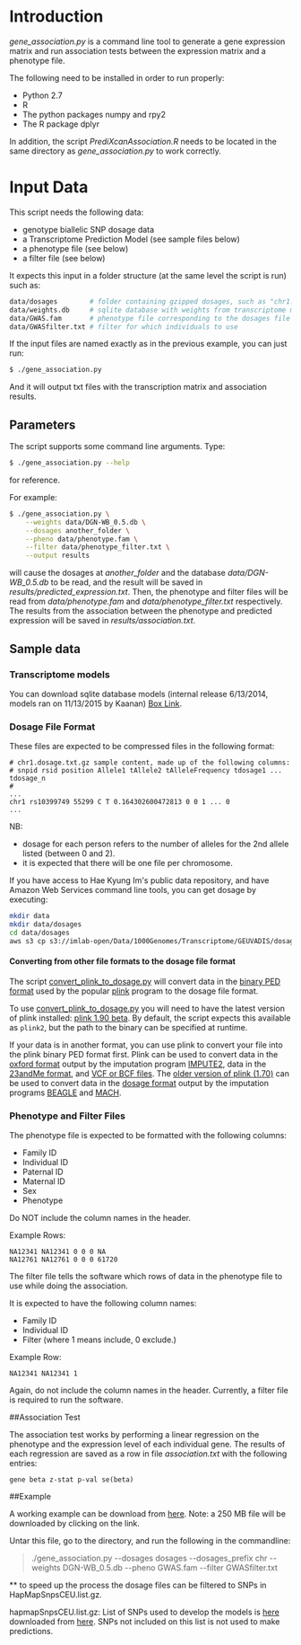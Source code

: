 # Introduction

*gene_association.py* is a command line tool to generate a gene expression
matrix and run association tests between the expression matrix and a phenotype file.
 
The following need to be installed in order to run properly:

- Python 2.7
- R
- The python packages numpy and rpy2
- The R package dplyr

In addition, the script *PrediXcanAssociation.R* needs to be located in the same directory as
*gene_association.py* to work correctly.

# Input Data

This script needs the following data:

- genotype biallelic SNP dosage data
- a Transcriptome Prediction Model (see sample files below)
- a phenotype file (see below)
- a filter file (see below)

It expects this input in a folder structure (at the same level the script is run) such as:

```bash
data/dosages     	# folder containing gzipped dosages, such as "chr1.dosage.txt.gz"
data/weights.db  	# sqlite database with weights from transcriptome model
data/GWAS.fam   	# phenotype file corresponding to the dosages file
data/GWASfilter.txt	# filter for which individuals to use
```

If the input files are named exactly as in the previous example, you can just run:

```bash
$ ./gene_association.py
```

And it will output txt files with the transcription matrix and association results.

## Parameters

The script supports some command line arguments. Type:
```bash
$ ./gene_association.py --help
```
for reference. 

For example:

```bash
$ ./gene_association.py \
    --weights data/DGN-WB_0.5.db \
    --dosages another_folder \
    --pheno data/phenotype.fam \
    --filter data/phenotype_filter.txt \
    --output results
```

will cause the dosages at *another_folder* and the database *data/DGN-WB_0.5.db* to be read,
and the result will be saved in *results/predicted_expression.txt*.  Then, the phenotype
and filter files will be read from *data/phenotype.fam* and *data/phenotype_filter.txt* 
respectively. The results from the association between the phenotype and predicted expression
will be saved in *results/association.txt*.

## Sample data

### Transcriptome models

You can download sqlite database models (internal release 6/13/2014, models ran on 11/13/2015 by Kaanan) [Box Link](https://app.box.com/s/gujt4m6njqjfqqc9tu0oqgtjvtz9860w).

### Dosage File Format

These files are expected to be compressed files in the following format:
```
# chr1.dosage.txt.gz sample content, made up of the following columns:
# snpid rsid position Allele1 tAllele2 tAlleleFrequency tdosage1 ... tdosage_n
#
...
chr1 rs10399749 55299 C T 0.164302600472813 0 0 1 ... 0
...
```

NB:
- dosage for each person refers to the number of alleles for the 2nd allele listed (between 0 and 2).
- it is expected that there will be one file per chromosome.


If you have access to Hae Kyung Im's public data repository, and have Amazon Web Services command line tools,
you can get dosage by executing:

``` bash
mkdir data
mkdir data/dosages
cd data/dosages
aws s3 cp s3://imlab-open/Data/1000Genomes/Transcriptome/GEUVADIS/dosagefiles-hapmap2/ . --recursive
```

#### Converting from other file formats to the dosage file format

The script [convert_plink_to_dosage.py](convert_plink_to_dosage.py) will convert data in the [binary PED format](http://pngu.mgh.harvard.edu/~purcell/plink/data.shtml#bed) used by the popular [plink](http://pngu.mgh.harvard.edu/~purcell/plink/) program to the dosage file format.

To use [convert_plink_to_dosage.py](convert_plink_to_dosage.py) you will need to have the latest version of plink installed: [plink 1.90 beta](https://www.cog-genomics.org/plink2/). By default, the script expects this available as `plink2`, but the path to the binary can be specified at runtime. 

If your data is in another format, you can use plink to convert your file into the plink binary PED format first.
Plink can be used to convert data in the [oxford format](https://www.cog-genomics.org/plink2/input#oxford) output by the imputation program [IMPUTE2](https://mathgen.stats.ox.ac.uk/impute/impute_v2.html), data in the [23andMe format](https://www.cog-genomics.org/plink2/input#23file), and [VCF or BCF files](https://www.cog-genomics.org/plink2/input#vcf). The [older version of plink (1.70)](http://pngu.mgh.harvard.edu/~purcell/plink/) can be used to convert data in the [dosage format](http://pngu.mgh.harvard.edu/~purcell/plink/dosage.shtml#format) output by the imputation programs [BEAGLE](http://faculty.washington.edu/browning/beagle/beagle.html) and [MACH](www.sph.umich.edu/csg/abecasis/mach/).

### Phenotype and Filter Files

The phenotype file is expected to be formatted with the following columns:

- Family ID 
- Individual ID
- Paternal ID
- Maternal ID
- Sex
- Phenotype


Do NOT include the column names in the header.

Example Rows:
```
NA12341 NA12341 0 0 0 NA
NA12761 NA12761 0 0 0 61720
```

The filter file tells the software which rows of data in the phenotype file to use while doing the association.

It is expected to have the following column names:

- Family ID
- Individual ID
- Filter (where 1 means include, 0 exclude.)

Example Row:
```
NA12341 NA12341 1
```

Again, do not include the column names in the header.  Currently, a filter file is required to run the software.

##Association Test

The association test works by performing a linear regression on the
phenotype and the expression level of each individual gene.  The results of each
regression are saved as a row in file *association.txt*  with the following
entries:
```
gene beta z-stat p-val se(beta)
```

##Example

A working example can be download from [here](https://s3.amazonaws.com/imlab-open/Data/PredictDB/association_working_example.tar).  Note: a 250 MB file will be downloaded by clicking on the link.

Untar this file, go to the directory, and run the following in the commandline:

>./gene_association.py --dosages dosages --dosages_prefix chr --weights DGN-WB_0.5.db --pheno GWAS.fam --filter GWASfilter.txt 

** to speed up the process the dosage files can be filtered to SNPs in HapMapSnpsCEU.list.gz.

hapmapSnpsCEU.list.gz: List of SNPs used to develop the models is [here](https://app.box.com/s/6ftz3lr5h6detnf2iwzc7soyo5szrrej "HapMap2 SNP set") downloaded from [here](http://hgdownload.cse.ucsc.edu/goldenPath/hg19/database/hapmapSnpsCEU.txt.gz "HapMap2 UCSC"). 
SNPs not included on this list is not used to make predictions.
